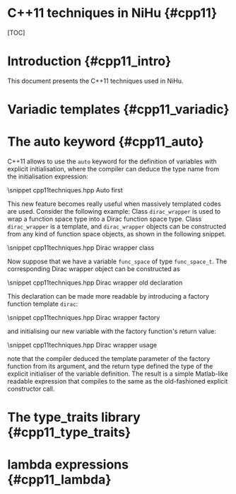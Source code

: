 C++11 techniques in NiHu {#cpp11}
========================

[TOC]

Introduction {#cpp11_intro}
============

This document presents the C++11 techniques used in NiHu.

Variadic templates {#cpp11_variadic}
==================

The auto keyword {#cpp11_auto}
================

C++11 allows to use the `auto` keyword for the definition of variables with explicit initialisation, where the compiler can deduce the type name from the initialisation expression:

\snippet cpp11techniques.hpp Auto first

This new feature becomes really useful when massively templated codes are used. Consider the following example: Class `dirac_wrapper` is used to wrap a function space type into a Dirac function space type. Class `dirac_wrapper` is a template, and `dirac_wrapper` objects can be constructed from any kind of function space objects, as shown in the following snippet.

\snippet cpp11techniques.hpp Dirac wrapper class

Now suppose that we have a variable `func_space` of type `func_space_t`. The corresponding Dirac wrapper object can be constructed as

\snippet cpp11techniques.hpp Dirac wrapper old declaration

This declaration can be made more readable by introducing a factory function template `dirac`:

\snippet cpp11techniques.hpp Dirac wrapper factory

and initialising our new variable with the factory function's return value:

\snippet cpp11techniques.hpp Dirac wrapper usage

note that the compiler deduced the template parameter of the factory function from its argument, and the return type defined the type of the explicit initialiser of the variable definition. The result is a simple Matlab-like readable expression that compiles to the same as the old-fashioned explicit constructor call.

The type_traits library {#cpp11_type_traits}
=======================

lambda expressions {#cpp11_lambda}
==================

